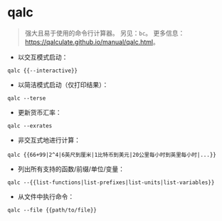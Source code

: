 # qalc

> 强大且易于使用的命令行计算器。
> 另见：`bc`。
> 更多信息：<https://qalculate.github.io/manual/qalc.html>。

- 以交互模式启动：

`qalc {{--interactive}}`

- 以简洁模式启动（仅打印结果）：

`qalc --terse`

- 更新货币汇率：

`qalc --exrates`

- 非交互式地进行计算：

`qalc {{66+99|2^4|6英尺到厘米|1比特币到美元|20公里每小时到英里每小时|...}}`

- 列出所有支持的函数/前缀/单位/变量：

`qalc --{{list-functions|list-prefixes|list-units|list-variables}}`

- 从文件中执行命令：

`qalc --file {{path/to/file}}`